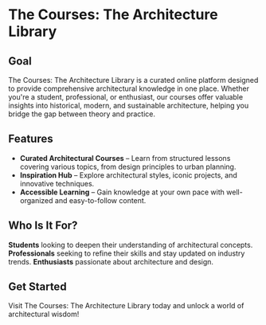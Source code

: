 # The Courses: The Architecture Library

## Goal
The Courses: The Architecture Library is a curated online platform designed to provide comprehensive architectural knowledge in one place. Whether you're a student, professional, or enthusiast, our courses offer valuable insights into historical, modern, and sustainable architecture, helping you bridge the gap between theory and practice.

## Features
+ **Curated Architectural Courses** – Learn from structured lessons covering various topics, from design principles to urban planning.
+ **Inspiration Hub** – Explore architectural styles, iconic projects, and innovative techniques.
+ **Accessible Learning** – Gain knowledge at your own pace with well-organized and easy-to-follow content.

## Who Is It For?
**Students** looking to deepen their understanding of architectural concepts.
**Professionals** seeking to refine their skills and stay updated on industry trends.
**Enthusiasts** passionate about architecture and design.

## Get Started
Visit The Courses: The Architecture Library today and unlock a world of architectural wisdom!
